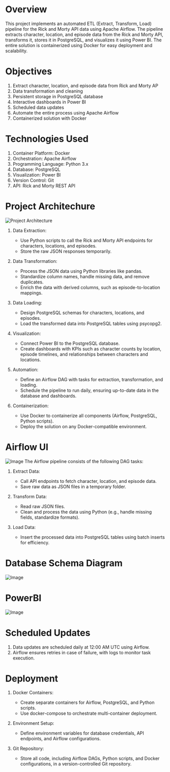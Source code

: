 ﻿# Overview
This project implements an automated ETL (Extract, Transform, Load) pipeline for the Rick and Morty API data using Apache Airflow. The pipeline extracts character, location, and episode data from the Rick and Morty API, transforms it, stores it in PostgreSQL, and visualizes it using Power BI. The entire solution is containerized using Docker for easy deployment and scalability.

# Objectives
1. Extract character, location, and episode data from Rick and Morty AP
2. Data transformation and cleaning
3. Persistent storage in PostgreSQL database
4. Interactive dashboards in Power BI
5. Scheduled data updates
6. Automate the entire process using Apache Airflow
7. Containerized solution with Docker

# Technologies Used
1. Container Platform: Docker
2. Orchestration: Apache Airflow
3. Programming Language: Python 3.x
4. Database: PostgreSQL
5. Visualization: Power BI
6. Version Control: Git
7. API: Rick and Morty REST API

# Project Architechure
![Project Architecture](https://github.com/user-attachments/assets/8debafca-c7d1-45c7-acd1-1b59b7bcfd86)
1. Data Extraction:
   - Use Python scripts to call the Rick and Morty API endpoints for characters, locations, and episodes.
   - Store the raw JSON responses temporarily.

2. Data Transformation:
   - Process the JSON data using Python libraries like pandas.
   - Standardize column names, handle missing data, and remove duplicates.
   - Enrich the data with derived columns, such as episode-to-location mappings.

3. Data Loading:     
   - Design PostgreSQL schemas for characters, locations, and episodes.
   - Load the transformed data into PostgreSQL tables using psycopg2.
     
4. Visualization:
   - Connect Power BI to the PostgreSQL database.
   - Create dashboards with KPIs such as character counts by location, episode timelines, and relationships between characters and locations.

5. Automation:
   - Define an Airflow DAG with tasks for extraction, transformation, and loading.
   - Schedule the pipeline to run daily, ensuring up-to-date data in the database and dashboards.

6. Containerization:
   - Use Docker to containerize all components (Airflow, PostgreSQL, Python scripts).
   - Deploy the solution on any Docker-compatible environment.


# Airflow UI
![Image](https://github.com/user-attachments/assets/aea96383-42cb-4c71-9178-a0eb391e08fa)
The Airflow pipeline consists of the following DAG tasks:
1. Extract Data:
   - Call API endpoints to fetch character, location, and episode data.
   - Save raw data as JSON files in a temporary folder.

2. Transform Data:
   - Read raw JSON files.
   - Clean and process the data using Python (e.g., handle missing fields, standardize formats).

3. Load Data:
   - Insert the processed data into PostgreSQL tables using batch inserts for efficiency.
     
# Database Schema Diagram
![Image](https://github.com/user-attachments/assets/00da0409-65a4-41d1-be31-33687386e23d)

# PowerBI
![Image](https://github.com/user-attachments/assets/7ae33614-311f-46ce-a052-a320333d5457)

# Scheduled Updates
1. Data updates are scheduled daily at 12:00 AM UTC using Airflow.
2. Airflow ensures retries in case of failure, with logs to monitor task execution.

# Deployment
1. Docker Containers:
   - Create separate containers for Airflow, PostgreSQL, and Python scripts.
   - Use docker-compose to orchestrate multi-container deployment.

2. Environment Setup:
   - Define environment variables for database credentials, API endpoints, and Airflow configurations.

3. Git Repository:
   - Store all code, including Airflow DAGs, Python scripts, and Docker configurations, in a version-controlled Git repository.
